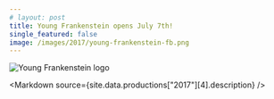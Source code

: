 ```yaml
---
# layout: post
title: Young Frankenstein opens July 7th!
single_featured: false
image: /images/2017/young-frankenstein-fb.png
---
```


<script lang="ts" context="module">
  throw new Error("@migration task: Check code was safely removed (https://github.com/sveltejs/kit/discussions/5774#discussioncomment-3292722)");

  // import { load as p } from "../../data/load"
  // export const load = p
</script>

<script lang="ts">
  throw new Error("@migration task: Add data prop (https://github.com/sveltejs/kit/discussions/5774#discussioncomment-3292707)");

  export let site
  import Markdown from "../../../components/Markdown.svelte"
  let imagePath = `/images/2017/${site.data.productions["2017"][4].image}`
</script>

![Young Frankenstein logo]({imagePath})

<Markdown source={site.data.productions["2017"][4].description} />
